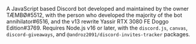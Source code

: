 A JavaScript based Discord bot developed and maintained by the owner TÆMBØ#5512, with the person who developed the majority of the bot annihilator#6516, and the v13 rewrite Yassir RTX 3080 FE Doggo Edition#3769. Requires Node.js v16 or later, with the `discord.js`, `canvas`, `discord-giveaways`, and `@androz2091/discord-invites-tracker` packages.